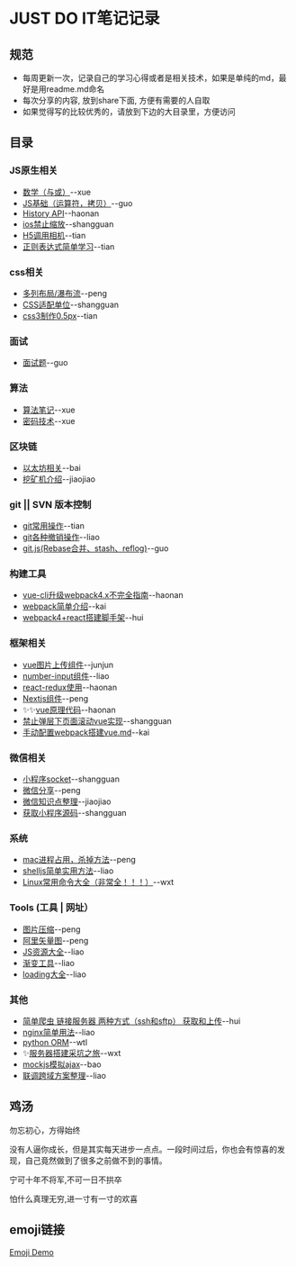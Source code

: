 # JUST DO IT笔记记录

## 规范
* 每周更新一次，记录自己的学习心得或者是相关技术，如果是单纯的md，最好是用readme.md命名
* 每次分享的内容, 放到share下面, 方便有需要的人自取
* 如果觉得写的比较优秀的，请放到下边的大目录里，方便访问

## 目录

### JS原生相关

- [数学（与或）](https://github.com/imaxue/progress/tree/master/axue/math)--xue
- [JS基础（运算符，拷贝）](https://github.com/imaxue/progress/blob/master/share/3/%E5%AF%86%E7%A0%81%E6%8A%80%E6%9C%AF.pdf)--guo
- [History API](https://github.com/imaxue/progress/blob/master/haonan/2018-7-22%20%E5%85%B3%E4%BA%8Eh5%20history%20api%E7%9A%84%E8%AE%A4%E8%AF%86.md)--haonan
- [ios禁止缩放](https://github.com/imaxue/progress/blob/master/shangguan/ios%E7%A6%81%E6%AD%A2%E7%BC%A9%E6%94%BE.md)--shangguan
- [H5调用相机](https://github.com/imaxue/progress/blob/master/tian/H5%E8%B0%83%E7%94%A8%E7%9B%B8%E6%9C%BA.md)--tian
- [正则表达式简单学习](https://github.com/imaxue/progress/blob/master/tian/%E6%AD%A3%E5%88%99%E5%AD%A6%E4%B9%A0.md)--tian

### css相关

- [多列布局/瀑布流](https://github.com/imaxue/progress/blob/master/kingpeng/workplace/03-study.md)--peng
- [CSS适配单位](https://github.com/imaxue/progress/blob/master/shangguan/%E9%80%82%E9%85%8D%E5%8D%95%E4%BD%8D.md)--shangguan
- [css3制作0.5px](https://github.com/imaxue/progress/blob/master/tian/css3%E5%88%B6%E4%BD%9C0.5px.md)--tian

### 面试

- [面试题](https://github.com/imaxue/progress/blob/master/Mr.Guo/Interview.md)--guo

### 算法

- [算法笔记](https://github.com/imaxue/progress/blob/master/axue/algorithms)--xue
- [密码技术](https://github.com/imaxue/progress/blob/master/share/3/%E5%AF%86%E7%A0%81%E6%8A%80%E6%9C%AF.pdf)--xue


### 区块链

- [以太坊相关](https://github.com/imaxue/progress/tree/master/bai)--bai
- [挖矿机介绍](https://github.com/imaxue/progress/blob/master/Lijiaojiao/%E6%8C%96%E7%9F%BF%E6%9C%BA%E4%BB%8B%E7%BB%8D)--jiaojiao

### git || SVN 版本控制

- [git常用操作](https://github.com/imaxue/progress/blob/master/tian/git.md)--tian
- [git各种撤销操作](https://github.com/imaxue/progress/blob/master/liao/git%E5%90%84%E7%A7%8D%E6%92%A4%E9%94%80.md)--liao
- [git.js(Rebase合并、stash、reflog)](https://github.com/imaxue/progress/blob/master/Mr.Guo/git.md)--guo

### 构建工具

- [vue-cli升级webpack4.x不完全指南](https://github.com/imaxue/progress/blob/master/haonan/2018-7-8%20vue-cli%E5%8D%87%E7%BA%A7webpack4.x%E4%B8%8D%E5%AE%8C%E5%85%A8%E6%8C%87%E5%8D%97.md)--haonan
- [webpack简单介绍](https://github.com/imaxue/progress/blob/master/wzk/webpack.md)--kai
- [webpack4+react搭建脚手架](https://github.com/imaxue/progress/tree/master/hui/webpack-demo)--hui

### 框架相关


- [vue图片上传组件](https://github.com/imaxue/progress/tree/master/cjj/imageUploader)--junjun
- [number-input组件](https://github.com/imaxue/progress/tree/master/liao/input-number%E7%BB%84%E4%BB%B6r)--liao
- [react-redux使用](https://github.com/imaxue/progress/blob/master/haonan/2018-7-15%20redux%E7%9A%84%E4%BD%BF%E7%94%A8.md)--haonan
- [Nextjs组件](https://github.com/imaxue/progress/blob/master/kingpeng/workplace/04-study.md)--peng
- :sparkles::sparkles:[vue原理代码](https://github.com/imaxue/progress/blob/master/haonan/2018-7-29%20%E6%8A%80%E6%9C%AF%E5%88%86%E4%BA%AB-vue%E5%8E%9F%E7%90%86/vue%E5%8E%9F%E7%90%86%E4%BB%A3%E7%A0%81.html)--haonan
- [禁止弹层下页面滚动vue实现](https://github.com/imaxue/progress/blob/master/shangguan/%E7%A6%81%E6%AD%A2%E5%BC%B9%E5%B1%82%E4%B8%8B%E9%A1%B5%E9%9D%A2%E6%BB%9A%E5%8A%A8.md)--shangguan
- [手动配置webpack搭建vue.md](https://github.com/imaxue/progress/blob/master/wzk/%E6%89%8B%E5%8A%A8%E9%85%8D%E7%BD%AEwebpack%E6%90%AD%E5%BB%BAvue.md)--kai
### 微信相关

- [小程序socket](https://github.com/imaxue/progress/blob/master/shangguan/socket.md)--shangguan
- [微信分享](https://github.com/imaxue/progress/blob/master/kingpeng/workplace/05-study.md)--peng
- [微信知识点整理](https://github.com/imaxue/progress/blob/master/Lijiaojiao/%E5%BE%AE%E4%BF%A1%E7%9F%A5%E8%AF%86%E7%82%B9%E6%95%B4%E7%90%86.md)--jiaojiao
- [获取小程序源码](https://github.com/imaxue/progress/blob/master/shangguan/%E8%8E%B7%E5%8F%96%E5%B0%8F%E7%A8%8B%E5%BA%8F%E6%BA%90%E7%A0%81.md)--shangguan

### 系统

- [mac进程占用，杀掉方法](https://github.com/imaxue/progress/blob/master/kingpeng/workplace/02-study.md)--peng
- [shelljs简单实用方法](https://github.com/imaxue/progress/blob/master/share/3/shelljs%E4%BD%BF%E7%94%A8.md)--liao
- [Linux常用命令大全（非常全！！！）](https://github.com/imaxue/progress/blob/master/wxt/linux.md)--wxt


### Tools (工具 | 网址）

- [图片压缩](https://tinypng.com/)--peng
- [阿里矢量图](http://iconfont.cn/)--peng
- [JS资源大全](https://github.com/jobbole/awesome-javascript-cn)--liao
- [渐变工具](http://gradient.awesomes.cn/)--liao
- [loading大全](http://loading.awesomes.cn/)--liao

### 其他

- [简单爬虫 链接服务器 两种方式（ssh和sftp） 获取和上传](https://github.com/imaxue/progress/tree/master/hui/%E6%9C%8D%E5%8A%A1%E5%99%A8%E7%9B%B8%E5%85%B3)--hui
- [nginx简单用法](https://github.com/imaxue/progress/blob/master/liao/nginx%E5%9F%BA%E7%A1%80%E7%94%A8%E6%B3%95.md)--liao
- [python ORM](https://github.com/imaxue/progress/blob/master/wtl/python/peewee.md)--wtl
- :sparkles:[服务器搭建采坑之旅](https://github.com/imaxue/progress/blob/master/wxt/%E6%9C%8D%E5%8A%A1%E5%99%A8%E6%90%AD%E5%BB%BA%E9%87%87%E5%9D%91%E4%B9%8B%E6%97%85.md)--wxt
- [mockjs模拟ajax](https://github.com/imaxue/progress/blob/master/baocheng/3-%E6%A8%A1%E6%8B%9Fajax%E4%B9%8BMock.js%E4%BB%8B%E7%BB%8D.md)--bao
- [联调跨域方案整理](https://github.com/imaxue/progress/blob/master/liao/%E8%81%94%E8%B0%83%E8%B7%A8%E5%9F%9F%E6%96%B9%E6%A1%88%E6%95%B4%E7%90%86.md)--liao


## 鸡汤

勿忘初心，方得始终

没有人逼你成长，但是其实每天进步一点点。一段时间过后，你也会有惊喜的发现，自己竟然做到了很多之前做不到的事情。

宁可十年不将军,不可一日不拱卒

怕什么真理无穷,进一寸有一寸的欢喜

## emoji链接

[Emoji Demo](https://gitmoji.carloscuesta.me/)
